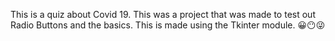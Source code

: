 This is a quiz about Covid 19. This was a project that was made to test out Radio Buttons and the basics. This is made using the Tkinter module. 😀😶😜